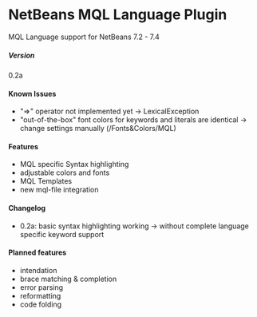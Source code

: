 # NetBeans MQL Language Plugin

MQL Language support for NetBeans 7.2 - 7.4

##### Version

0.2a

#### Known Issues

- "=>" operator not implemented yet -> LexicalException
- "out-of-the-box" font colors for keywords and literals are identical -> change settings manually (/Fonts&Colors/MQL)

#### Features

- MQL specific Syntax highlighting 
- adjustable colors and fonts
- MQL Templates
- new mql-file integration


#### Changelog

- 0.2a: basic syntax highlighting working -> without complete language specific keyword support


#### Planned features

- intendation
- brace matching & completion
- error parsing
- reformatting
- code folding
